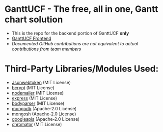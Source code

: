 
# GanttUCF - The free, all in one, Gantt chart solution
- This is the repo for the backend portion of GanttUCF **only**
- [GanttUCF Frontend](https://github.com/ClutchOttoman/Ganttify-Frontend-UCF_SD)
- *Documented GitHub contributions are not equivalent to actual contributions from team members*

# Third-Party Libraries/Modules Used:
- [Jsonwebtoken](https://github.com/auth0/node-jsonwebtoken) (MIT License)
- [bcrypt](https://github.com/kelektiv/node.bcrypt.js) (MIT License)
- [nodemailer](https://github.com/nodemailer/nodemailer) (MIT License)
- [express](https://github.com/expressjs/express) (MIT License)
- [bodyparser](https://github.com/expressjs/body-parser) (MIT License)
- [mongodb](https://github.com/mongodb/node-mongodb-native) (Apache-2.0 License)
- [mongosh](https://github.com/mongodb-js/mongosh) (Apache-2.0 License)
- [googleapis](https://github.com/googleapis/google-api-nodejs-client) (Apache-2.0 License)
- [chromator](https://github.com/TomasEng/Chromator) (MIT License)
